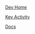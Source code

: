 [Dev Home](https://developer.hotelbeds.com/login/login)

[Key Activity](https://developer.hotelbeds.com/key/key-activity/1364749/z9p5xex7p8jfvzpknkukpw6x)

[Docs](https://developer.hotelbeds.com/docs/read/apitude_booking/Availability)
